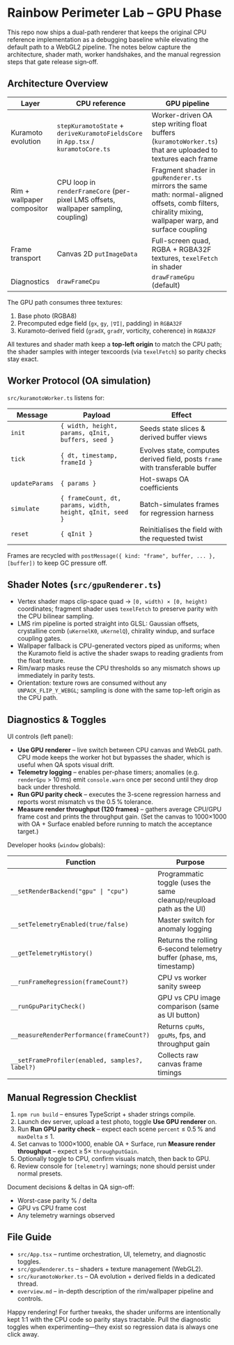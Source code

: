 # Rainbow Perimeter Lab – GPU Phase

This repo now ships a dual-path renderer that keeps the original CPU reference implementation as a debugging baseline while elevating the default path to a WebGL2 pipeline. The notes below capture the architecture, shader math, worker handshakes, and the manual regression steps that gate release sign‑off.

## Architecture Overview

| Layer | CPU reference | GPU pipeline |
|-------|---------------|--------------|
| Kuramoto evolution | `stepKuramotoState` + `deriveKuramotoFieldsCore` in `App.tsx` / `kuramotoCore.ts` | Worker-driven OA step writing float buffers (`kuramotoWorker.ts`) that are uploaded to textures each frame |
| Rim + wallpaper compositor | CPU loop in `renderFrameCore` (per-pixel LMS offsets, wallpaper sampling, coupling) | Fragment shader in `gpuRenderer.ts` mirrors the same math: normal-aligned offsets, comb filters, chirality mixing, wallpaper warp, and surface coupling |
| Frame transport | Canvas 2D `putImageData` | Full-screen quad, RGBA + RGBA32F textures, `texelFetch` in shader |
| Diagnostics | `drawFrameCpu` | `drawFrameGpu` (default) |

The GPU path consumes three textures:

1. Base photo (RGBA8)
2. Precomputed edge field (`gx`, `gy`, `|∇I|`, padding) in `RGBA32F`
3. Kuramoto-derived field (`gradX`, `gradY`, vorticity, coherence) in `RGBA32F`

All textures and shader math keep a **top-left origin** to match the CPU path; the shader samples with integer texcoords (via `texelFetch`) so parity checks stay exact.

## Worker Protocol (OA simulation)

`src/kuramotoWorker.ts` listens for:

| Message | Payload | Effect |
|---------|---------|--------|
| `init`  | `{ width, height, params, qInit, buffers, seed }` | Seeds state slices & derived buffer views |
| `tick`  | `{ dt, timestamp, frameId }` | Evolves state, computes derived field, posts `frame` with transferable buffer |
| `updateParams` | `{ params }` | Hot-swaps OA coefficients |
| `simulate` | `{ frameCount, dt, params, width, height, qInit, seed }` | Batch-simulates frames for regression harness |
| `reset` | `{ qInit }` | Reinitialises the field with the requested twist |

Frames are recycled with `postMessage({ kind: "frame", buffer, ... }, [buffer])` to keep GC pressure off.

## Shader Notes (`src/gpuRenderer.ts`)

- Vertex shader maps clip-space quad → `[0, width) × [0, height)` coordinates; fragment shader uses `texelFetch` to preserve parity with the CPU bilinear sampling.
- LMS rim pipeline is ported straight into GLSL: Gaussian offsets, crystalline comb (`uKernelK0`, `uKernelQ`), chirality windup, and surface coupling gates.
- Wallpaper fallback is CPU-generated vectors piped as uniforms; when the Kuramoto field is active the shader swaps to reading gradients from the float texture.
- Rim/warp masks reuse the CPU thresholds so any mismatch shows up immediately in parity tests.
- Orientation: texture rows are consumed without any `UNPACK_FLIP_Y_WEBGL`; sampling is done with the same top-left origin as the CPU path.

## Diagnostics & Toggles

UI controls (left panel):

- **Use GPU renderer** – live switch between CPU canvas and WebGL path. CPU mode keeps the worker hot but bypasses the shader, which is useful when QA spots visual drift.
- **Telemetry logging** – enables per-phase timers; anomalies (e.g. `renderGpu` > 10 ms) emit `console.warn` once per second until they drop back under threshold.
- **Run GPU parity check** – executes the 3-scene regression harness and reports worst mismatch vs the 0.5 % tolerance.
- **Measure render throughput (120 frames)** – gathers average CPU/GPU frame cost and prints the throughput gain. (Set the canvas to 1000×1000 with OA + Surface enabled before running to match the acceptance target.)

Developer hooks (`window` globals):

| Function | Purpose |
|----------|---------|
| `__setRenderBackend("gpu" \| "cpu")` | Programmatic toggle (uses the same cleanup/reupload path as the UI) |
| `__setTelemetryEnabled(true/false)` | Master switch for anomaly logging |
| `__getTelemetryHistory()` | Returns the rolling 6‑second telemetry buffer (phase, ms, timestamp) |
| `__runFrameRegression(frameCount?)` | CPU vs worker sanity sweep |
| `__runGpuParityCheck()` | GPU vs CPU image comparison (same as UI button) |
| `__measureRenderPerformance(frameCount?)` | Returns `cpuMs`, `gpuMs`, fps, and throughput gain |
| `__setFrameProfiler(enabled, samples?, label?)` | Collects raw canvas frame timings |

## Manual Regression Checklist

1. `npm run build` – ensures TypeScript + shader strings compile.
2. Launch dev server, upload a test photo, toggle **Use GPU renderer** on.
3. Run **Run GPU parity check** – expect each scene `percent` ≤ 0.5 % and `maxDelta` ≤ 1.
4. Set canvas to 1000×1000, enable OA + Surface, run **Measure render throughput** – expect ≥ 5× `throughputGain`.
5. Optionally toggle to CPU, confirm visuals match, then back to GPU.
6. Review console for `[telemetry]` warnings; none should persist under normal presets.

Document decisions & deltas in QA sign-off:

- Worst-case parity % / delta
- GPU vs CPU frame cost
- Any telemetry warnings observed

## File Guide

- `src/App.tsx` – runtime orchestration, UI, telemetry, and diagnostic toggles.
- `src/gpuRenderer.ts` – shaders + texture management (WebGL2).
- `src/kuramotoWorker.ts` – OA evolution + derived fields in a dedicated thread.
- `overview.md` – in-depth description of the rim/wallpaper pipeline and controls.

Happy rendering! For further tweaks, the shader uniforms are intentionally kept 1:1 with the CPU code so parity stays tractable. Pull the diagnostic toggles when experimenting—they exist so regression data is always one click away.
